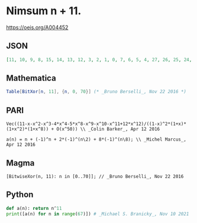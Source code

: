 # Nimsum n \+ 11\.
https://oeis.org/A004452
## JSON
```JSON
[11, 10, 9, 8, 15, 14, 13, 12, 3, 2, 1, 0, 7, 6, 5, 4, 27, 26, 25, 24, 31, 30, 29, 28, 19, 18, 17, 16, 23, 22, 21, 20, 43, 42, 41, 40, 47, 46, 45, 44, 35, 34, 33, 32, 39, 38, 37, 36, 59, 58, 57, 56, 63, 62, 61, 60, 51, 50, 49, 48, 55, 54, 53, 52, 75, 74, 73]
```
## Mathematica
```Mathematica
Table[BitXor[n, 11], {n, 0, 70}] (* _Bruno Berselli_, Nov 22 2016 *)
```
## PARI
```PARI
Vec((11-x-x^2-x^3-4*x^4-5*x^8-x^9-x^10-x^11+12*x^12)/((1-x)^2*(1+x)*(1+x^2)*(1+x^8)) + O(x^50)) \\ _Colin Barker_, Apr 12 2016
```
```PARI
a(n) = n + (-1)^n + 2*(-1)^(n\2) + 8*(-1)^(n\8); \\ _Michel Marcus_, Apr 12 2016
```
## Magma
```Magma
[BitwiseXor(n, 11): n in [0..70]]; // _Bruno Berselli_, Nov 22 2016
```
## Python
```Python
def a(n): return n^11
print([a(n) for n in range(67)]) # _Michael S. Branicky_, Nov 10 2021
```
